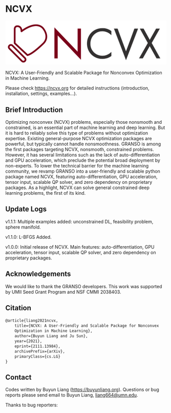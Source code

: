 # NCVX

![Example screenshot](./NCVX_logo_banner.png)

NCVX: A User-Friendly and Scalable Package for Nonconvex Optimization in Machine Learning.

Please check https://ncvx.org for detailed instructions (introduction, installation, settings, examples...).

## Brief Introduction

Optimizing nonconvex (NCVX) problems, especially those nonsmooth and constrained, is an essential part of machine learning and deep learning. But it is hard to reliably solve this type of problems without optimization expertise. Existing general-purpose NCVX optimization packages are powerful, but typically cannot handle nonsmoothness. GRANSO is among the first packages targeting NCVX, nonsmooth, constrained problems. However, it has several limitations such as the lack of auto-differentiation and GPU acceleration, which preclude the potential broad deployment by non-experts. To lower the technical barrier for the machine learning community, we revamp GRANSO into a user-friendly and scalable python package named NCVX, featuring auto-differentiation, GPU acceleration, tensor input, scalable QP solver, and zero dependency on proprietary packages. As a highlight, NCVX can solve general constrained deep learning problems, the first of its kind.

## Update Logs

v1.1.1: Multiple examples added: unconstrained DL, feasibility problem, sphere manifold.

v1.1.0: L-BFGS Added.

v1.0.0: Initial release of NCVX. Main features: auto-differentiation, GPU acceleration, tensor input, scalable QP solver, and zero dependency on proprietary packages.

## Acknowledgements

We would like to thank the GRANSO developers. This work was supported by UMII Seed Grant Program and NSF CMMI 2038403.

## Citation

    @article{liang2021ncvx,
        title={NCVX: A User-Friendly and Scalable Package for Nonconvex 
        Optimization in Machine Learning}, 
        author={Buyun Liang and Ju Sun},
        year={2021},
        eprint={2111.13984},
        archivePrefix={arXiv},
        primaryClass={cs.LG}
    }


## Contact
Codes written by Buyun Liang (https://buyunliang.org). Questions or bug reports please send email to Buyun Liang, liang664@umn.edu.

Thanks to bug reporters: 
